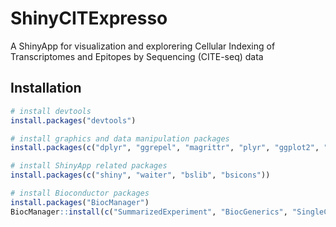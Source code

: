 # ShinyCITExpresso
A ShinyApp for visualization and explorering Cellular Indexing of Transcriptomes and Epitopes by Sequencing (CITE-seq) data

## Installation
```r
# install devtools
install.packages("devtools")

# install graphics and data manipulation packages
install.packages(c("dplyr", "ggrepel", "magrittr", "plyr", "ggplot2", "RColorBrewer"))

# install ShinyApp related packages
install.packages(c("shiny", "waiter", "bslib", "bsicons"))

# install Bioconductor packages
install.packages("BiocManager")
BiocManager::install(c("SummarizedExperiment", "BiocGenerics", "SingleCellExperiment", "MultiAssayExperiment", "HDF5Array"))

```
